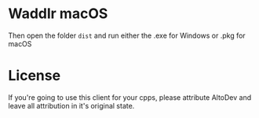 # Waddlr macOS

<!--`npm install`

Customise the files to your liking then test it with

`npm start`

To publish and create an executable file

Windows: `npm run-script build`

macOS: `npm run-script build-mac`

-->
Then open the folder `dist` and run either the .exe for Windows or .pkg for macOS
# License
If you're going to use this client for your cpps, please attribute AltoDev and leave all attribution in it's original state.
